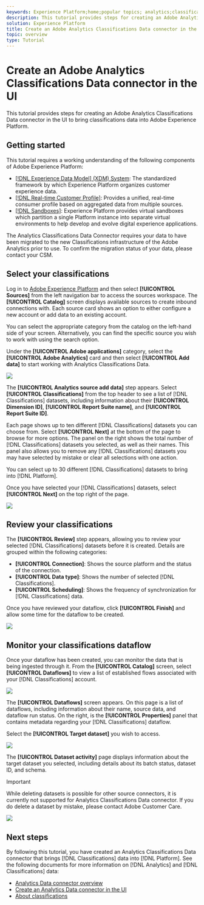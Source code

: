 ```yaml
---
keywords: Experience Platform;home;popular topics; analytics;classifications
description: This tutorial provides steps for creating an Adobe Analytics Classifications Data connector in the UI to bring classifications data into Adobe Experience Platform.
solution: Experience Platform
title: Create an Adobe Analytics Classifications Data connector in the UI
topic: overview
type: Tutorial
---
```


# Create an Adobe Analytics Classifications Data connector in the UI

This tutorial provides steps for creating an Adobe Analytics Classifications Data connector in the UI to bring classifications data into Adobe Experience Platform.

## Getting started

This tutorial requires a working understanding of the following components of Adobe Experience Platform:

*   [[!DNL Experience Data Model] (XDM) System](../../../../../xdm/home.md): The standardized framework by which Experience Platform organizes customer experience data.
*   [[!DNL Real-time Customer Profile]](../../../../../profile/home.md): Provides a unified, real-time consumer profile based on aggregated data from multiple sources.
*   [[!DNL Sandboxes]](../../../../../sandboxes/home.md): Experience Platform provides virtual sandboxes which partition a single Platform instance into separate virtual environments to help develop and evolve digital experience applications.

The Analytics Classifications Data Connector requires your data to have been migrated to the new Classifications infrastructure of the Adobe Analytics prior to use. To confirm the migration status of your data, please contact your CSM.

## Select your classifications

Log in to [Adobe Experience Platform](https://platform.adobe.com) and then select **[!UICONTROL Sources]** from the left navigation bar to access the sources workspace. The **[!UICONTROL Catalog]** screen displays available sources to create inbound connections with. Each source card shows an option to either configure a new account or add data to an existing account.

You can select the appropriate category from the catalog on the left-hand side of your screen. Alternatively, you can find the specific source you wish to work with using the search option.

Under the **[!UICONTROL Adobe applications]** category, select the **[!UICONTROL Adobe Analytics]** card and then select **[!UICONTROL Add data]** to start working with Analytics Classifications Data.

![](../../../../images/tutorials/create/classifications/catalog.png)

The **[!UICONTROL Analytics source add data]** step appears. Select **[!UICONTROL Classifications]** from the top header to see a list of [!DNL Classifications] datasets, including information about their **[!UICONTROL Dimension ID]**, **[!UICONTROL Report Suite name]**, and **[!UICONTROL Report Suite ID]**.

Each page shows up to ten different [!DNL Classifications] datasets you can choose from. Select **[!UICONTROL Next]** at the bottom of the page to browse for more options. The panel on the right shows the total number of [!DNL Classifications] datasets you selected, as well as their names. This panel also allows you to remove any [!DNL Classifications] datasets you may have selected by mistake or clear all selections with one action.

You can select up to 30 different [!DNL Classifications] datasets to bring into [!DNL Platform].

Once you have selected your [!DNL Classifications] datasets, select **[!UICONTROL Next]** on the top right of the page.

![](../../../../images/tutorials/create/classifications/add-data.png)

## Review your classifications

The **[!UICONTROL Review]** step appears, allowing you to review your selected [!DNL Classifications] datasets before it is created. Details are grouped within the following categories:

* **[!UICONTROL Connection]**: Shows the source platform and the status of the connection.
* **[!UICONTROL Data type]**: Shows the number of selected [!DNL Classifications].
* **[!UICONTROL Scheduling]**: Shows the frequency of synchronization for [!DNL Classifications] data.

Once you have reviewed your dataflow, click **[!UICONTROL Finish]** and allow some time for the dataflow to be created.

![](../../../../images/tutorials/create/classifications/review.png)

## Monitor your classifications dataflow

Once your dataflow has been created, you can monitor the data that is being ingested through it. From the **[!UICONTROL Catalog]** screen, select **[!UICONTROL Dataflows]** to view a list of established flows associated with your [!DNL Classifications] account.

![](../../../../images/tutorials/create/classifications/dataflows.png)

The **[!UICONTROL Dataflows]** screen appears. On this page is a list of dataflows, including information about their name, source data, and dataflow run status. On the right, is the **[!UICONTROL Properties]** panel that contains metadata regarding your [!DNL Classifications] dataflow.

Select the **[!UICONTROL Target dataset]** you wish to access.

![](../../../../images/tutorials/create/classifications/list-of-dataflows.png)

The **[!UICONTROL Dataset activity]** page displays information about the target dataset you selected, including details about its batch status, dataset ID, and schema.

>[!IMPORTANT]
>
>While deleting datasets is possible for other source connectors, it is currently not supported for Analytics Classifications Data connector. If you do delete a dataset by mistake, please contact Adobe Customer Care.

![](../../../../images/tutorials/create/classifications/dataset.png)


## Next steps

By following this tutorial, you have created an Analytics Classifications Data connector that brings [!DNL Classifications] data into [!DNL Platform]. See the following documents for more information on [!DNL Analytics] and [!DNL Classifications] data:

* [Analytics Data connector overview](../../../../connectors/adobe-applications/analytics.md)
* [Create an Analytics Data connector in the UI](./analytics.md)
* [About classifications](https://docs.adobe.com/content/help/en/analytics/components/classifications/c-classifications.html#)